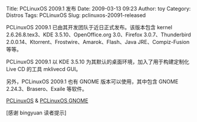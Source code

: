 Title: PCLinuxOS 2009.1 发布
Date: 2009-03-13 09:23
Author: toy
Category: Distros
Tags: PCLinuxOS
Slug: pclinuxos-20091-released

PCLinuxOS 2009.1 已由其开发团队于近日正式发布。该版本包含 kernel
2.6.26.8.tex3、KDE 3.5.10、OpenOffice.org 3.0、Firefox
3.0.7、Thunderbird 2.0.0.14、Ktorrent、Frostwire、Amarok、Flash、Java
JRE、Compiz-Fusion 等等。

PCLinuxOS 2009.1 以 KDE 3.5.10 为其默认的桌面环境，加入了用于构建定制化
Live CD 的工具 mklivecd GUI。

另外，PCLinuxOS 2009.1 也有 GNOME 版本可以使用，其中包含 GNOME
2.24.3、Brasero、Exaile 等软件。

[PCLinuxOS](http://www.pclinuxos.com/index.php?option=com_ionfiles&Itemid=28)
& [PCLinuxOS GNOME](http://linuxgator.org/download/download.html)

[感谢 bingyuan 读者提示]
